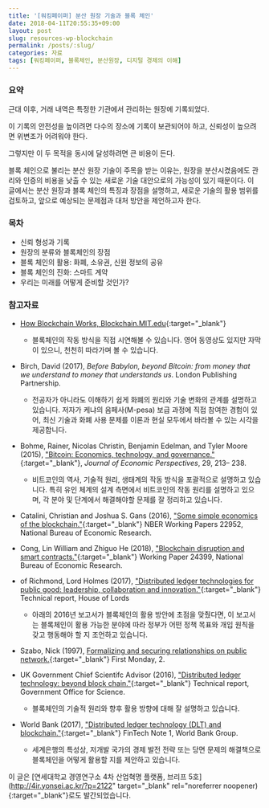 ```yaml
---
title: '[워킹페이퍼] 분산 원장 기술과 블록 체인'
date: 2018-04-11T20:55:35+09:00
layout: post
slug: resources-wp-blockchain
permalink: /posts/:slug/
categories: 자료
tags: [워킹페이퍼, 블록체인, 분산원장, 디지털 경제의 이해]
---
```

### 요약
근대 이후, 거래 내역은 특정한 기관에서 관리하는 원장에 기록되었다. 

이 기록의 안전성을 높이려면 다수의 장소에 기록이 보관되어야 하고, 신뢰성이 높으려면 위변조가 어려워야 한다. 

그렇지만 이 두 목적을 동시에 달성하려면 큰 비용이 든다. 

블록 체인으로 불리는 분산 원장 기술이 주목을 받는 이유는, 원장을 분산시켰음에도 관리와 인증의 비용을 낮출 수 있는 새로운 기술 대안으로의 가능성이 있기 때문이다.
이 글에서는 분산 원장과 블록 체인의 특징과 장점을 설명하고, 새로운 기술의 활용 범위를 검토하고, 앞으로 예상되는 문제점과 대처 방안을 제언하고자 한다.

### 목차

- 신뢰 형성과 기록
- 원장의 분류와 블록체인의 장점
- 블록 체인의 활용: 화폐, 소유권, 신원 정보의 공유
- 블록 체인의 진화: 스마트 계약
- 우리는 미래를 어떻게 준비할 것인가?


### 참고자료


-  [How Blockchain Works, Blockchain.MIT.edu](http://blockchain.mit.edu/how-blockchain-works){:target="_blank"}
    * 블록체인의 작동 방식을 직접 시연해볼 수 있습니다. 영어 동영상도 있지만 자막이 있으니, 천천히 따라가며 볼 수 있습니다.
  
- Birch, David (2017), <em>Before Babylon, beyond Bitcoin: from money that we understand to money that understands us</em>. London Publishing Partnership.
    * 전공자가 아니라도 이해하기 쉽게 화폐의 원리와 기술 변화의 관계를 설명하고 있습니다. 저자가 케냐의 음페사(M-pesa) 보급 과정에 직접 참여한 경험이 있어, 최신 기술과 화폐 사용 문제를 이론과 현실 모두에서 바라볼 수 있는 시각을 제공합니다.
	
- Bohme, Rainer, Nicolas Christin, Benjamin Edelman, and Tyler Moore (2015), ["Bitcoin: Economics, technology, and governance."](https://pubs.aeaweb.org/doi/pdfplus/10.1257/jep.29.2.213){:target="_blank"}, <em> Journal of Economic Perspectives</em>, 29, 213– 238.
    * 비트코인의 역사, 기술적 원리, 생태계의 작동 방식을 포괄적으로 설명하고 있습니다. 특히 유인 체계의 설계 측면에서 비트코인의 작동 원리를 설명하고 있으며, 각 분야 및 단계에서 해결해야할 문제를 잘 정리하고 있습니다.
- Catalini, Christian and Joshua S. Gans (2016), ["Some simple economics of the blockchain."](https://www.nber.org/papers/w22952){:target="_blank"} NBER Working Papers 22952, National Bureau of Economic Research. 
-  Cong, Lin William and Zhiguo He (2018), ["Blockchain disruption and smart contracts."](https://www.nber.org/papers/w24399){:target="_blank"} Working Paper 24399, National Bureau of Economic Research. 
-  of Richmond, Lord Holmes (2017), ["Distributed ledger technologies for public good: leadership, collaboration and innovation."](http://chrisholmes.co.uk/wp-content/uploads/2017/11/Distributed-Ledger-Technologies-for-Public-Good_leadership-collaboration-and-innovation.pdf){:target="_blank"} Technical report, House of Lords
    * 아래의 2016년 보고서가 블록체인의 활용 방안에 초점을 맞췄다면, 이 보고서는 블록체인이 활용 가능한 분야에 따라 정부가 어떤 정책 목표와 개입 원칙을 갖고 행동해야 할 지 조언하고 있습니다.
-  Szabo, Nick (1997), [Formalizing and securing relationships on public network.](http://firstmonday.org/ojs/index.php/fm/article/view/548/469){:target="_blank"} First Monday, 2.
-  UK Government Chief Scientifc Advisor (2016), ["Distributed ledger technology: beyond block chain."](https://assets.publishing.service.gov.uk/government/uploads/system/uploads/attachment_data/file/492972/gs-16-1-distributed-ledger-technology.pdf){:target="_blank"} Technical report, Government Office for Science.
    * 블록체인의 기술적 원리와 향후 활용 방향에 대해 잘 설명하고 있습니다.
-  World Bank (2017), ["Distributed ledger technology (DLT) and blockchain."](http://documents.worldbank.org/curated/en/177911513714062215/pdf/122140-WP-PUBLIC-Distributed-Ledger-Technology-and-Blockchain-Fintech-Notes.pdf){:target="_blank"} FinTech Note 1, World Bank Group.
    * 세계은행의 특성상, 저개발 국가의 경제 발전 전략 또는 당면 문제의 해결책으로 블록체인을 어떻게 활용할 지를 제안하고 있습니다.



이 글은 [연세대학교 경영연구소 4차 산업혁명 플랫폼, 브리프 5호](http://4ir.yonsei.ac.kr/?p=2122" target="_blank" rel="noreferrer noopener){:target="_blank"}로도 발간되었습니다.
